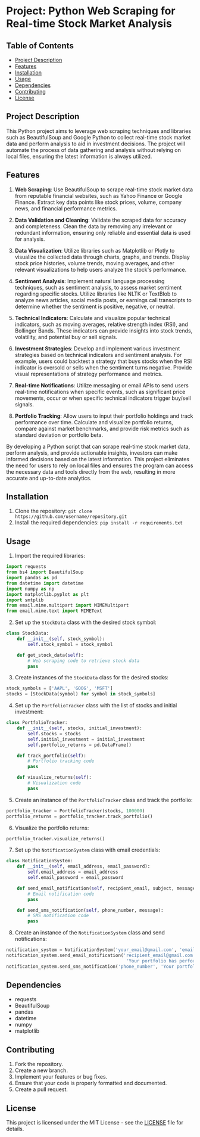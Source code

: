 # Project: Python Web Scraping for Real-time Stock Market Analysis

## Table of Contents
- [Project Description](#project-description)
- [Features](#features)
- [Installation](#installation)
- [Usage](#usage)
- [Dependencies](#dependencies)
- [Contributing](#contributing)
- [License](#license)

## Project Description
This Python project aims to leverage web scraping techniques and libraries such as BeautifulSoup and Google Python to collect real-time stock market data and perform analysis to aid in investment decisions. The project will automate the process of data gathering and analysis without relying on local files, ensuring the latest information is always utilized.

## Features
1. **Web Scraping**: Use BeautifulSoup to scrape real-time stock market data from reputable financial websites, such as Yahoo Finance or Google Finance. Extract key data points like stock prices, volume, company news, and financial performance metrics.

2. **Data Validation and Cleaning**: Validate the scraped data for accuracy and completeness. Clean the data by removing any irrelevant or redundant information, ensuring only reliable and essential data is used for analysis.

3. **Data Visualization**: Utilize libraries such as Matplotlib or Plotly to visualize the collected data through charts, graphs, and trends. Display stock price histories, volume trends, moving averages, and other relevant visualizations to help users analyze the stock's performance.

4. **Sentiment Analysis**: Implement natural language processing techniques, such as sentiment analysis, to assess market sentiment regarding specific stocks. Utilize libraries like NLTK or TextBlob to analyze news articles, social media posts, or earnings call transcripts to determine whether the sentiment is positive, negative, or neutral.

5. **Technical Indicators**: Calculate and visualize popular technical indicators, such as moving averages, relative strength index (RSI), and Bollinger Bands. These indicators can provide insights into stock trends, volatility, and potential buy or sell signals.

6. **Investment Strategies**: Develop and implement various investment strategies based on technical indicators and sentiment analysis. For example, users could backtest a strategy that buys stocks when the RSI indicator is oversold or sells when the sentiment turns negative. Provide visual representations of strategy performance and metrics.

7. **Real-time Notifications**: Utilize messaging or email APIs to send users real-time notifications when specific events, such as significant price movements, occur or when specific technical indicators trigger buy/sell signals.

8. **Portfolio Tracking**: Allow users to input their portfolio holdings and track performance over time. Calculate and visualize portfolio returns, compare against market benchmarks, and provide risk metrics such as standard deviation or portfolio beta.

By developing a Python script that can scrape real-time stock market data, perform analysis, and provide actionable insights, investors can make informed decisions based on the latest information. This project eliminates the need for users to rely on local files and ensures the program can access the necessary data and tools directly from the web, resulting in more accurate and up-to-date analytics.

## Installation
1. Clone the repository: `git clone https://github.com/username/repository.git`
2. Install the required dependencies: `pip install -r requirements.txt`

## Usage
1. Import the required libraries:
```python
import requests
from bs4 import BeautifulSoup
import pandas as pd
from datetime import datetime
import numpy as np
import matplotlib.pyplot as plt
import smtplib
from email.mime.multipart import MIMEMultipart
from email.mime.text import MIMEText
```

2. Set up the `StockData` class with the desired stock symbol:
```python
class StockData:
    def __init__(self, stock_symbol):
        self.stock_symbol = stock_symbol

    def get_stock_data(self):
        # Web scraping code to retrieve stock data
        pass
```

3. Create instances of the `StockData` class for the desired stocks:
```python
stock_symbols = ['AAPL', 'GOOG', 'MSFT']
stocks = [StockData(symbol) for symbol in stock_symbols]
```

4. Set up the `PortfolioTracker` class with the list of stocks and initial investment:
```python
class PortfolioTracker:
    def __init__(self, stocks, initial_investment):
        self.stocks = stocks
        self.initial_investment = initial_investment
        self.portfolio_returns = pd.DataFrame()

    def track_portfolio(self):
        # Portfolio tracking code
        pass

    def visualize_returns(self):
        # Visualization code
        pass
```

5. Create an instance of the `PortfolioTracker` class and track the portfolio:
```python
portfolio_tracker = PortfolioTracker(stocks, 100000)
portfolio_returns = portfolio_tracker.track_portfolio()
```

6. Visualize the portfolio returns:
```python
portfolio_tracker.visualize_returns()
```

7. Set up the `NotificationSystem` class with email credentials:
```python
class NotificationSystem:
    def __init__(self, email_address, email_password):
        self.email_address = email_address
        self.email_password = email_password

    def send_email_notification(self, recipient_email, subject, message):
        # Email notification code
        pass

    def send_sms_notification(self, phone_number, message):
        # SMS notification code
        pass
```

8. Create an instance of the `NotificationSystem` class and send notifications:
```python
notification_system = NotificationSystem('your_email@gmail.com', 'email_password')
notification_system.send_email_notification('recipient_email@gmail.com', 'Stock Market Update',
                                             'Your portfolio has performed well.')
notification_system.send_sms_notification('phone_number', 'Your portfolio has performed well.')
```

## Dependencies
- requests
- BeautifulSoup
- pandas
- datetime
- numpy
- matplotlib

## Contributing
1. Fork the repository.
2. Create a new branch.
3. Implement your features or bug fixes.
4. Ensure that your code is properly formatted and documented.
5. Create a pull request.

## License
This project is licensed under the MIT License - see the [LICENSE](LICENSE) file for details.